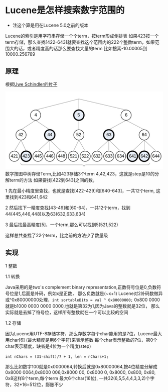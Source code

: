 # Lucene是怎样搜索数字范围的

* 注这个算是用在Lucene 5.0之前的版本

Lucene的索引是用字符串存储一个个term，按term形成倒排表
如果423按一个term存储，那么查找[422-643]就要查找这个范围内的222个整数term，如果范围大的话，或者精度高的话那么要查找大量的term
比如搜索-10.00005到10000.256789

## 原理
根据[Uwe Schindler的片子](http://www.thetaphi.de/share/Schindler-TrieRange.ppt)

![trie](trieNumber.jpg)
数字按图中树存储Term,比如423存储3个term 4,42,423，这就是step是10的分解term的方法
如果要找[422到643]之间的数，
 
1 先在最小精度里查找，也就是查找[422-429]和[640-643]，一共12个term, 这里找到423和641,642
 
2 然后找下一精度查找[43-49]和[60-64]，一共12个term，找到44(445,446,448)以及63(632,633,634)
 
3 最后找最高精度[5]，一个term,那么可以找到5(521,522)
 
这样总共查找了22个term，比之前的方法少了数量级

## 实现

1 整数 

1.1 转换 
 
Java采用的是two's complement binary representation,正数符号位是0,负数符号位是1,后面是补码，例如x是正数，
那么负数就是(~x+1)
Lucene对2补码数做异或^0x80000000处理，`int sortableBits = val ^ 0x80000000;`
0x800 0000就是b1000 0000 0000 0000,也就是第32为1,因为Java的整数就是32位，
那么实际就是去掉了符号位，这样所有整数就在一个可以比较的空间

1.2 存储 
 
因为Lucene用UTF-8存储字符，那么存数字每个char能用的是7位，Lucene最大用char[6] (最大精度是用6个字符)来表示整数
每个char表示整数的7位，第0个char表示精度，缺省是4位为一个精度(step) 

`int nChars = (31-shift)/7 + 1, len = nChars+1;` 

那么比如数字100就是0x0000064,转换后就是0x80000064,按4位精度分解成0x8000 0064,0x8000 006,0x8000 00,
0x8000 0, 0x8000, 0x800, 0x80, 0x8这样8个term,每个term 最大6个char(16位), 一共32(6,5,5,4,4,3,3,2)个字符，32*16=512位，膨胀不少



